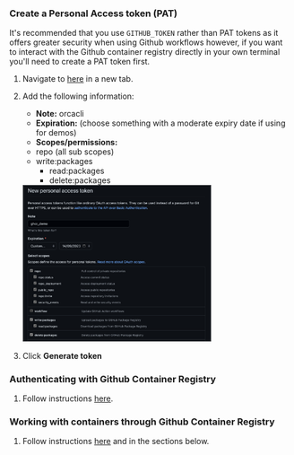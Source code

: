 ### Create a Personal Access token (PAT)
It's recommended that you use ```GITHUB_TOKEN``` rather than PAT tokens as it offers greater security when using Github workflows however, if you want to interact with the Github container registry directly in your own terminal you'll need to create a PAT token first.

   1. Navigate to [here](https://github.com/settings/tokens/new) in a new tab.
   2. Add the following information:
      - **Note:** orcacli
      - **Expiration:** (choose something with a moderate expiry date if using for demos)
      - **Scopes/permissions:**
       - repo (all sub scopes)
       - write:packages
         - read:packages
         - delete:packages  


        <img src="https://github.com/kinners00/web_app/raw/main/assets/personal_access_token.png" alt="Employee data" width="70%" height="70%" title="use_this_template">
            
   3. Click **Generate token**


### Authenticating with Github Container Registry

1. Follow instructions [here](https://docs.github.com/en/packages/working-with-a-github-packages-registry/working-with-the-container-registry#authenticating-to-the-container-registry).


### Working with containers through Github Container Registry

1. Follow instructions [here](https://docs.github.com/en/packages/working-with-a-github-packages-registry/working-with-the-container-registry#authenticating-to-the-container-registry) and in the sections below.
